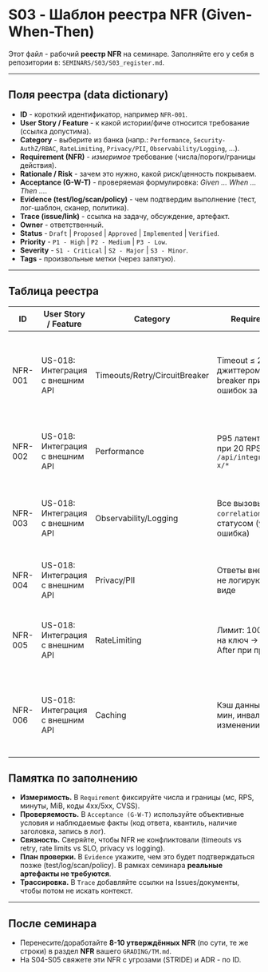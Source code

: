 # S03 - Шаблон реестра NFR (Given-When-Then)

Этот файл - рабочий **реестр NFR** на семинаре.
Заполняйте его у себя в репозитории в: `SEMINARS/S03/S03_register.md`.

---

## Поля реестра (data dictionary)

* **ID** - короткий идентификатор, например `NFR-001`.
* **User Story / Feature** - к какой истории/фиче относится требование (ссылка допустима).
* **Category** - выберите из банка (напр.: `Performance`, `Security-AuthZ/RBAC`, `RateLimiting`, `Privacy/PII`, `Observability/Logging`, …).
* **Requirement (NFR)** - *измеримое* требование (числа/пороги/границы действия).
* **Rationale / Risk** - зачем это нужно, какой риск/ценность покрываем.
* **Acceptance (G-W-T)** - проверяемая формулировка: *Given … When … Then …*.
* **Evidence (test/log/scan/policy)** - чем подтвердим выполнение (тест, лог-шаблон, сканер, политика).
* **Trace (issue/link)** - ссылка на задачу, обсуждение, артефакт.
* **Owner** - ответственный.
* **Status** - `Draft` | `Proposed` | `Approved` | `Implemented` | `Verified`.
* **Priority** - `P1 - High` | `P2 - Medium` | `P3 - Low`.
* **Severity** - `S1 - Critical` | `S2 - Major` | `S3 - Minor`.
* **Tags** - произвольные метки (через запятую).

---

## Таблица реестра

| ID      | User Story / Feature                     | Category                          | Requirement (NFR)                                                                 | Rationale / Risk                                                                 | Acceptance (G-W-T)                                                                                                                      | Evidence (test/log/scan/policy)                     | Trace (issue/link) | Owner  | Status   | Priority    | Severity   | Tags                     |
|---------|------------------------------------------|-----------------------------------|-----------------------------------------------------------------------------------|----------------------------------------------------------------------------------|----------------------------------------------------------------------------------------------------------------------------------------|----------------------------------------------------|--------------------|--------|----------|-------------|------------|--------------------------|
| NFR-001 | US-018: Интеграция с внешним API         | Timeouts/Retry/CircuitBreaker     | Timeout ≤ 2s; retry ≤ 3 с джиттером; circuit-breaker при ≥50% ошибок за 1 мин     | Защита от зависаний при сбоях внешнего API                                       | **Given** внешний API недоступен<br>**When** сервис вызывает внешний API при обращении к `/api/integrations/vendor-x/*`<br>**Then** ожидание ≤6s, 3 retry, затем circuit breaker | test: `integration-failure`; log: breaker state    | #125               | backend | Draft | P1 - High   | S2 - Major | resilience,integration   |
| NFR-002 | US-018: Интеграция с внешним API         | Performance                      | P95 латентность ≤500ms при 20 RPS к `/api/integrations/vendor-x/*`                | UX для клиентов, зависящих от данных                                            | **Given** здоровый внешний API<br>**When** 20 RPS на интеграцию 5 мин<br>**Then** P95 ≤500ms, ошибок ≤1%                              | test: `load-20rps`; metrics: latency quantiles     | #126               | backend | Draft    | P2 - Medium | S2 - Major | perf,slo                 |
| NFR-003 | US-018: Интеграция с внешним API         | Observability/Logging            | Все вызовы логируются с `correlation_id` и статусом (успех/таймаут/ошибка)        | Трассировка проблем в цепочке вызовов                                           | **Given** запрос с `X-Correlation-ID=123`<br>**When** интеграция завершена<br>**Then** в логах есть `correlation_id=123` и статус      | log: JSON-структура с полями                       | #127               | backend+infra | Draft | P2 - Medium | S3 - Minor | logging,observability    |
| NFR-004 | US-018: Интеграция с внешним API         | Privacy/PII                      | Ответы внешнего API с PII не логируются в сыром виде                              | Комплаенс (GDPR, CCPA)                                                          | **Given** ответ с PII (email, phone)<br>**When** логируется<br>**Then** PII маскируется (***@domain.com)                               | audit: sample log entry                            | #128               | backend+devsecops | Draft    | P3 - Low    | S2 - Major | privacy,compliance       |
| NFR-005 | US-018: Интеграция с внешним API         | RateLimiting                 | Лимит: 100 вызовов/мин на ключ → 429 + Retry-After при превышении             | Защита от превышения квот внешнего API                                          | **Given** ключ с 100+ вызовами за 60 сек<br>**When** новый запрос к `/api/integrations/vendor-x/*`<br>**Then** 429 + заголовок `Retry-After: 60` | test: `rate-limit-check`; log: 429 entries         | #129               | backend | Draft | P2 - Medium | S2 - Major | quotas,throttling        |
| NFR-006 | US-018: Интеграция с внешним API         | Caching                      | Кэш данных API: TTL=5 мин, инвалидация при изменении                              | Снижение нагрузки на внешний API и улучшение отзывчивости                       | **Given** кэшированный ответ<br>**When** данные не обновлялись 5 мин<br>**Then** следующий запрос обновляет кэш; клиент получает актуальные данные | test: `cache-ttl`; metrics: cache hit/miss         | #130               | backend+infra | Draft    | P3 - Low    | S3 - Minor | caching,performance      |


## Памятка по заполнению

* **Измеримость.** В `Requirement` фиксируйте числа и границы (мс, RPS, минуты, MiB, коды 4xx/5xx, CVSS).
* **Проверяемость.** В `Acceptance (G-W-T)` используйте объективные условия и наблюдаемые факты (код ответа, квантиль, наличие заголовка, запись в лог).
* **Связность.** Сверяйте, чтобы NFR не конфликтовали (timeouts vs retry, rate limits vs SLO, privacy vs logging).
* **План проверки.** В `Evidence` укажите, чем это будет подтверждаться позже (test/log/scan/policy). В рамках семинара **реальные артефакты не требуются**.
* **Трассировка.** В `Trace` добавляйте ссылки на Issues/документы, чтобы потом не искать контекст.

---

## После семинара

* Перенесите/доработайте **8-10 утверждённых NFR** (по сути, те же строки) в раздел **NFR** вашего `GRADING/TM.md`.
* На S04-S05 свяжете эти NFR с угрозами (STRIDE) и ADR - по ID.